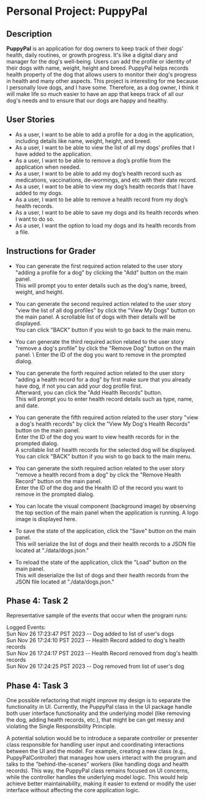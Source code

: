 # Personal Project: PuppyPal

## Description

**PuppyPal** is an application for dog owners to keep track of their dogs' health, daily routines, or growth progress. 
It's like a digital diary and manager for the dog's well-being. Users can add the profile or identity of their dogs 
with name, weight, height and breed. PuppyPal helps records health property of the dog that allows users to monitor 
their dog's progress in health and many other aspects. This project is interesting for me because I personally love 
dogs, and I have some. Therefore, as a dog owner, I think it will make life so much easier to have an app that keeps
track of all our dog's needs and to ensure that our dogs are happy and healthy.

## User Stories
- As a user, I want to be able to add a profile for a dog in the application, including details like name, weight, 
  height, and breed.
- As a user, I want to be able to view the list of all my dogs’ profiles that I have added to the application.
-  As a user, I want to be able to remove a dog’s profile from the application when needed.
- As a user, I want to be able to add my dog’s health record such as medications, vaccinations, de-wormings,
  and etc with their date record.
- As a user, I want to be able to view my dog’s health records that I have added to my dogs.
- As a user, I want to be able to remove a health record from my dog’s health records.
- As a user, I want to be able to save my dogs and its health records when I want to do so.
- As a user, I want the option to load my dogs and its health records from a file.

## Instructions for Grader
- You can generate the first required action related to the user story "adding a profile for a dog" 
  by clicking the "Add" button on the main panel. \
  This will prompt you to enter details such as the dog's name, breed, weight, and height.
  
- You can generate the second required action related to the user story "view the list of all dog profiles" by 
  click the "View My Dogs" button on the main panel. A scrollable list of dogs with their details will be displayed.\
  You can click "BACK" button if you wish to go back to the main menu.
  
- You can generate the third required action related to the user story "remove a dog's profile" by 
  click the "Remove Dog" button on the main panel. \ Enter the ID of the dog you want to remove in the prompted dialog.
    
- You can generate the forth required action related to the user story "adding a health record for a dog"
  by first make sure that you already have dog, if not you can add your dog profile first. \
  Afterward, you can click the "Add Health Records" button. \
  This will prompt you to enter health record details such as type, name, and date.

- You can generate the fifth required action related to the user story "view a dog's health records" by
  click the "View My Dog's Health Records" button on the main panel. \
  Enter the ID of the dog you want to view health records for in the prompted dialog. \
  A scrollable list of health records for the selected dog will be displayed.
  You can click "BACK" button if you wish to go back to the main menu.
  
- You can generate the sixth required action related to the user story "remove a health record from a dog" by
  click the "Remove Health Record" button on the main panel. \
  Enter the ID of the dog and the Health ID of the record you want to remove in the prompted dialog.

- You can locate the visual component (background image) by observing the top section of the main panel 
  when the application is running. A logo image is displayed here.

- To save the state of the application, click the "Save" button on the main panel.\
  This will serialize the list of dogs and their health records to a JSON file located at "./data/dogs.json."

- To reload the state of the application, click the "Load" button on the main panel. \
  This will deserialize the list of dogs and their health records from the JSON file located at "./data/dogs.json."


## Phase 4: Task 2
Representative sample of the events that occur when the program runs:

Logged Events: \
Sun Nov 26 17:23:47 PST 2023 -- Dog added to list of user's dogs \
Sun Nov 26 17:24:10 PST 2023 -- Health Record added to dog's health records \
Sun Nov 26 17:24:17 PST 2023 -- Health Record removed from dog's health records \
Sun Nov 26 17:24:25 PST 2023 -- Dog removed from list of user's dog


## Phase 4: Task 3
One possible refactoring that might improve my design is to separate the functionality in UI.
Currently, the PuppyPal class in the UI package handle both user interface functionality and 
the underlying model (like removing the dog, adding health records, etc.), that might be can get messy and violating 
the Single Responsibility Principle.

A potential solution would be to introduce a separate controller or presenter class responsible for handling user 
input and coordinating interactions between the UI and the model. For example, creating a new class 
(e.g., PuppyPalController) that  manages how users interact with the program and talks to the "behind-the-scenes"
workers (like handling dogs and health records).
This way, the PuppyPal class remains focused on UI concerns, while the controller handles the underlying model logic.
This would help achieve better maintainability, making it easier to extend or modify the user interface without 
affecting the core application logic.

